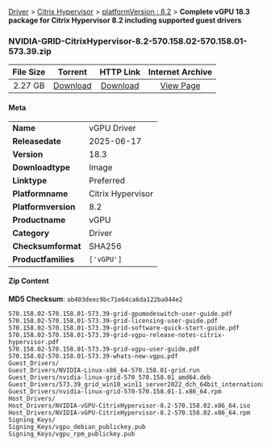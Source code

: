 
[Driver](/README.md)  >  [Citrix Hypervisor](/index/Driver/Citrix_Hypervisor.md)  >  [platformVersion : 8.2](/index/Driver/Citrix_Hypervisor/8.2.md)  >  **Complete vGPU 18.3 package for Citrix Hypervisor 8.2 including supported guest drivers**


### NVIDIA-GRID-CitrixHypervisor-8.2-570.158.02-570.158.01-573.39.zip

| **File Size** | **Torrent**  | **HTTP Link** | **Internet Archive** |
|:-------------:|:------------:|:-------------:|:--------------------:|
| 2.27 GB |  [Download](https://archive.org/download/nvgpu_NVIDIA-GRID-CitrixHypervisor-8.2-570.158.02-570.158.01-573.39.zip_elmt9wue/nvgpu_NVIDIA-GRID-CitrixHypervisor-8.2-570.158.02-570.158.01-573.39.zip_elmt9wue_archive.torrent)       | [Download](https://archive.org/compress/nvgpu_NVIDIA-GRID-CitrixHypervisor-8.2-570.158.02-570.158.01-573.39.zip_elmt9wue) | [View Page](https://archive.org/details/nvgpu_NVIDIA-GRID-CitrixHypervisor-8.2-570.158.02-570.158.01-573.39.zip_elmt9wue)       |

#### Meta

<table>
<tr><td><strong>Name</strong></td><td>vGPU Driver</td></tr>
<tr><td><strong>Releasedate</strong></td><td>2025-06-17</td></tr>
<tr><td><strong>Version</strong></td><td>18.3</td></tr>
<tr><td><strong>Downloadtype</strong></td><td>Image</td></tr>
<tr><td><strong>Linktype</strong></td><td>Preferred</td></tr>
<tr><td><strong>Platformname</strong></td><td>Citrix Hypervisor</td></tr>
<tr><td><strong>Platformversion</strong></td><td>8.2</td></tr>
<tr><td><strong>Productname</strong></td><td>vGPU</td></tr>
<tr><td><strong>Category</strong></td><td>Driver</td></tr>
<tr><td><strong>Checksumformat</strong></td><td>SHA256</td></tr>
<tr><td><strong>Productfamilies</strong></td><td><code>['vGPU']</code></td></tr>
</table>

#### Zip Content

**MD5 Checksum**: `ab403deec9bc71e64ca6da122ba944e2`

```text
570.158.02-570.158.01-573.39-grid-gpumodeswitch-user-guide.pdf
570.158.02-570.158.01-573.39-grid-licensing-user-guide.pdf
570.158.02-570.158.01-573.39-grid-software-quick-start-guide.pdf
570.158.02-570.158.01-573.39-grid-vgpu-release-notes-citrix-hypervisor.pdf
570.158.02-570.158.01-573.39-grid-vgpu-user-guide.pdf
570.158.02-570.158.01-573.39-whats-new-vgpu.pdf
Guest_Drivers/
Guest_Drivers/NVIDIA-Linux-x86_64-570.158.01-grid.run
Guest_Drivers/nvidia-linux-grid-570_570.158.01_amd64.deb
Guest_Drivers/573.39_grid_win10_win11_server2022_dch_64bit_international.exe
Guest_Drivers/nvidia-linux-grid-570-570.158.01-1.x86_64.rpm
Host_Drivers/
Host_Drivers/NVIDIA-vGPU-CitrixHypervisor-8.2-570.158.02.x86_64.iso
Host_Drivers/NVIDIA-vGPU-CitrixHypervisor-8.2-570.158.02.x86_64.rpm
Signing_Keys/
Signing_Keys/vgpu_debian_publickey.pub
Signing_Keys/vgpu_rpm_publickey.pub
```